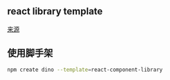 ## react library template

[来源](https://juejin.cn/post/7160905679799058469)

## 使用脚手架

```bash
npm create dino --template=react-component-library
```
